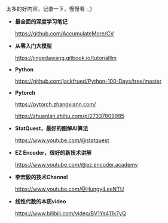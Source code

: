 太多的好内容，记录一下，慢慢看 :_)

-  **最全面的深度学习笔记**
  
    https://github.com/AccumulateMore/CV
   
-  **从零入门大模型**

     https://jingedawang.gitbook.io/tutorialllm

-  **Python**

     https://github.com/jackfrued/Python-100-Days/tree/master
   
-  **Pytorch**

     https://pytorch.zhangxiann.com/
   
     https://zhuanlan.zhihu.com/p/27337809985
   
-  **StatQuest，最好的图解AI算法**

    https://www.youtube.com/@statquest

-  **EZ Encoder，很好的新技术讲解**

     https://www.youtube.com/@ez.encoder.academy

-  **李宏毅的技术Channel**

     https://www.youtube.com/@HungyiLeeNTU

-  **线性代数的本质video**

    https://www.bilibili.com/video/BV1Ys411k7yQ
   
   
